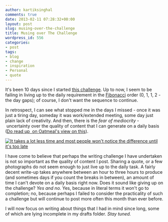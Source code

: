 ```yaml
---
author: kartiksinghal
comments: true
date: 2013-02-11 07:28:32+00:00
layout: post
slug: musing-over-the-challenge
title: Musing over The Challenge
wordpress_id: 556
categories:
- post
tags:
- blog
- change
- inspiration
- Personal
- quote
---
```


It's been 10 days since I started [this challenge](http://k4rtik.wordpress.com/2013/02/01/28-days-challenge/). Up to now, I seem to be failing in living up to the daily requirement in the [Fibonacci](http://en.wikipedia.org/wiki/Fibonacci) order (0, 1, 1, 2 - the day gaps); of course, I don't want the sequence to continue.

In retrospect, I can see what stopped me in the days I missed - once it was just a tiring day, someday it was work/extended meeting, some day just plain lack of creativity. And then, there is the _fear of mediocrity -_ uncertainty over the quality of content that I can generate on a daily basis ([Do read up  on Oatmeal's view on this](http://theoatmeal.com/comics/making_things)).

[![It takes a lot less time and most people won't notice the difference until it's too late](http://k4rtik.files.wordpress.com/2013/02/mediocritydemotivator.jpg)](http://k4rtik.files.wordpress.com/2013/02/mediocritydemotivator.jpg)



I have come to believe that perhaps the writing challenge I have undertaken is not so important as the quality of content I post. Sharing a quote, or a few photographs do not seem enough to just live up to the daily task. A fairly decent write-up takes anywhere between an hour to three hours to produce (and sometimes days if you count the breaks in between), an amount of time I can't devote on a daily basis right now. Does it sound like giving up on the challenge? _Yes and no._ Yes, because in literal terms it won't go to completion; no, because perhaps I failed to consider the practicality of such a challenge but will continue to post more often this month than ever before.

I will now focus on writing about things that I had in mind since long, some of which are lying incomplete in my drafts folder. _Stay tuned._


